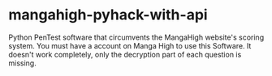 # mangahigh-pyhack-with-api
Python PenTest software that circumvents the MangaHigh website's scoring system.
You must have a account on Manga High to use this Software.
It doesn't work completely, only the decryption part of each question is missing.
